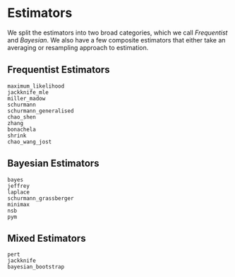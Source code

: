 # Estimators

We split the estimators into two broad categories, which we call *Frequentist* and *Bayesian*. We also
have a few composite estimators that either take an averaging or resampling approach to estimation.

## Frequentist Estimators

```@docs
maximum_likelihood
jackknife_mle
miller_madow
schurmann
schurmann_generalised
chao_shen
zhang
bonachela
shrink
chao_wang_jost
```

## Bayesian Estimators

```@docs
bayes
jeffrey
laplace
schurmann_grassberger
minimax
nsb
pym
```

## Mixed Estimators

```@docs
pert
jackknife
bayesian_bootstrap
```
